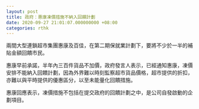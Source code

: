 ```yaml
---
layout: post
title: 政府：惠康凍價措施不納入回饋計劃
date: 2020-09-27 21:01:07.000000000 +08:00
categories: rthk
---
```


兩間大型連鎖超市集團惠康及百佳，在第二期保就業計劃下，要將不少於一半的補貼金額回饋市民。

惠康早前承諾，半年內三百件貨品不加價，政府發言人表示，已經通知惠康，凍價安排不能納入回饋計劃，因為外界難以時刻監察超市貨品價格，超市提供的折扣，亦難以與平時提供的優惠區分，以至未能量化回饋措施。

惠康回應表示，凍價措施不包括在提交政府的回饋計劃之中，是公司自發啟動的企劃項目。
